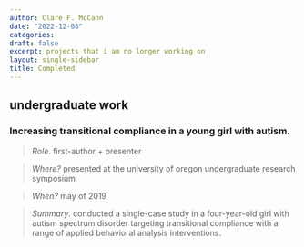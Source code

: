 ```yaml
---
author: Clare F. McCann
date: "2022-12-08"
categories:
draft: false
excerpt: projects that i am no longer working on
layout: single-sidebar
title: Completed
---
```


## undergraduate work

### Increasing transitional compliance in a young girl with autism.</br>
> *Role*. first-author + presenter

> *Where?* presented at the university of oregon undergraduate research symposium

> *When?* may of 2019

> *Summary*. conducted a single-case study in a four-year-old girl with autism spectrum disorder targeting transitional compliance with a range of applied behavioral analysis interventions.
